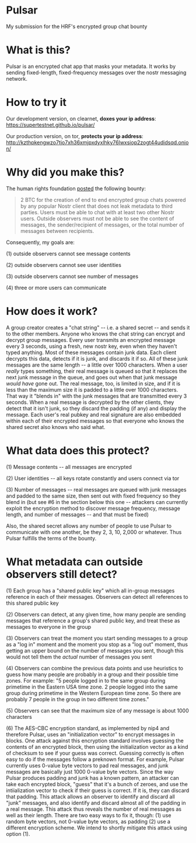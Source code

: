 # Pulsar
My submission for the HRF's encrypted group chat bounty

# What is this?
Pulsar is an encrypted chat app that masks your metadata. It works by sending fixed-length, fixed-frequency messages over the nostr messaging network.

# How to try it

Our development version, on clearnet, **doxes your ip address**: https://supertestnet.github.io/pulsar/

Our production version, on tor, **protects your ip address**: http://kzthpkengwzo7tjo7xh36xmjpxdyxlhky76lwxsiop2zogt44udidsqd.onion/

# Why did you make this?
The human rights foundation [posted](https://bitcoinmagazine.com/business/human-rights-foundation-announces-20-btc-bounty-challenge-for-bitcoin-development) the following bounty:

> 2 BTC for the creation of end to end encrypted group chats powered by any popular Nostr client that does not leak metadata to third parties. Users must be able to chat with at least two other Nostr users. Outside observers must not be able to see the content of messages, the sender/recipient of messages, or the total number of messages between recipients.

Consequently, my goals are:

(1) outside observers cannot see message contents

(2) outside observers cannot see user identities

(3) outside observers cannot see number of messages

(4) three or more users can communicate

# How does it work?
A group creator creates a "chat string" -- i.e. a shared secret -- and sends it to the other members. Anyone who knows the chat string can encrypt and decrypt group messages. Every user transmits an encrypted message every 3 seconds, using a fresh, new nostr key, even when they haven't typed anything. Most of these messages contain junk data. Each client decrypts this data, detects if it is junk, and discards it if so. All of these junk messages are the same length -- a little over 1000 characters. When a user *really* types something, their real message is queued so that it replaces the next junk message in the queue, and goes out when that junk message *would have* gone out. The real message, too, is limited in size, and if it is less than the maximum size it is padded to a little over 1000 characters. That way it "blends in" with the junk messages that are transmitted every 3 seconds. When a real message is decrypted by the other clients, they detect that it isn't junk, so they discard the padding (if any) and display the message. Each user's real pubkey and real signature are also embedded within each of their encrypted messages so that everyone who knows the shared secret also knows who said what.

# What data does this protect?
(1) Message contents -- all messages are encrypted

(2) User identities -- all keys rotate constantly and users connect via tor

(3) Number of messages -- real messages are queued with junk messages and padded to the same size, then sent out with fixed frequency so they blend in (but see #6 in the section below this one -- attackers can currently exploit the encryption method to discover message frequency, message length, and number of messages -- and that must be fixed)

Also, the shared secret allows any number of people to use Pulsar to communicate with one another, be they 2, 3, 10, 2,000 or whatever. Thus Pulsar fulfills the terms of the bounty.

# What metadata can outside observers still detect?
(1) Each group has a "shared public key" which all in-group messages reference in each of their messages. Observers can detect all references to this shared public key

(2) Observers can detect, at any given time, how many people are sending messages that reference a group's shared public key, and treat these as messages to everyone in the group

(3) Observers can treat the moment you start sending messages to a group as a "log in" moment and the moment you stop as a "log out" moment, thus getting an upper bound on the number of messages you sent, though this would not tell them the *actual* number of messages you sent

(4) Observers can combine the previous data points and use heuristics to guess how many people are probably in a group and their possible time zones. For example: "5 people logged in to the same group during primetime in the Eastern USA time zone. 2 people logged into the same group during primetime in the Western European time zone. So there are probably 7 people in the group in two different time zones."

(5) Observers can see that the maximum size of any message is about 1000 characters

(6) The AES-CBC encryption standard, as implemented by nip4 and therefore Pulsar, uses an "initialization vector" to encrypt messages in blocks. One attack against this encryption standard involves guessing the contents of an encrypted block, then using the initialization vector as a kind of checksum to see if your guess was correct. Guessing correctly is often easy to do if the messages follow a preknown format. For example, Pulsar currently uses 0-value byte vectors to pad real messages, and junk messages are basically just 1000 0-value byte vectors. Since the way Pulsar produces padding and junk has a known pattern, an attacker can take each encrypted block, "guess" that it's a bunch of zeroes, and use the intiialization vector to check if their guess is correct. If it is, they can discard that padding. This attack allows an observer to identify and discard all "junk" messages, and also identify and discard almost all of the padding in a real message. This attack thus reveals the number of real messages as well as their length. There are two easy ways to fix it, though: (1) use random byte vectors, not 0-value byte vectors, as padding (2) use a different encryption scheme. We intend to shortly mitigate this attack using option (1).
